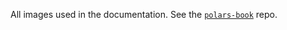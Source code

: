 All images used in the documentation. See the [`polars-book`](https://github.com/pola-rs/polars-book) repo.
